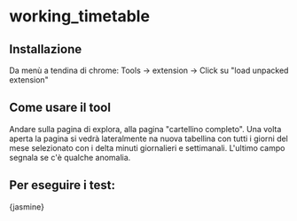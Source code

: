 # working_timetable
## Installazione
Da menù a tendina di chrome:
Tools -> extension -> Click su "load unpacked extension"

## Come usare il tool

Andare sulla pagina di explora, alla pagina "cartellino completo".
Una volta aperta la pagina si vedrà lateralmente na nuova tabellina con tutti i giorni del mese selezionato con i delta minuti giornalieri e settimanali. 
L'ultimo campo segnala se c'è qualche anomalia. 

## Per eseguire i test: 
{jasmine}